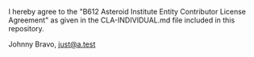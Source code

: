 I hereby agree to the "B612 Asteroid Institute Entity Contributor License Agreement" as 
given in the CLA-INDIVIDUAL.md file included in this repository.

Johnny Bravo,
just@a.test
